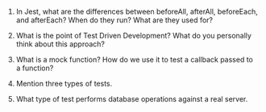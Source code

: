 <!-- Answers to the Short Answer Essay Questions go here -->


1. In Jest, what are the differences between beforeAll, afterAll, beforeEach, and afterEach? When do they run? What are they used for?


2. What is the point of Test Driven Development? What do you personally think about this approach?


3. What is a mock function? How do we use it to test a callback passed to a function?


4. Mention three types of tests.


5. What type of test performs database operations against a real server.
